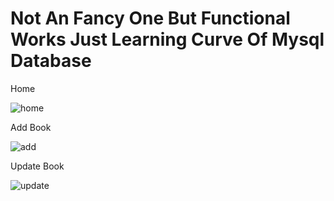 # Not An Fancy One But Functional Works Just Learning Curve Of Mysql Database

Home

![home](https://user-images.githubusercontent.com/107635975/229268286-df237fec-a184-4425-a2a7-2f6726372cf7.png)

Add Book

![add](https://user-images.githubusercontent.com/107635975/229268306-d60508f2-0295-4541-8795-d01b358ac6cb.png)

Update Book

![update](https://user-images.githubusercontent.com/107635975/229268316-151d7c39-4ed4-490f-8557-9f33d709b68e.png)
